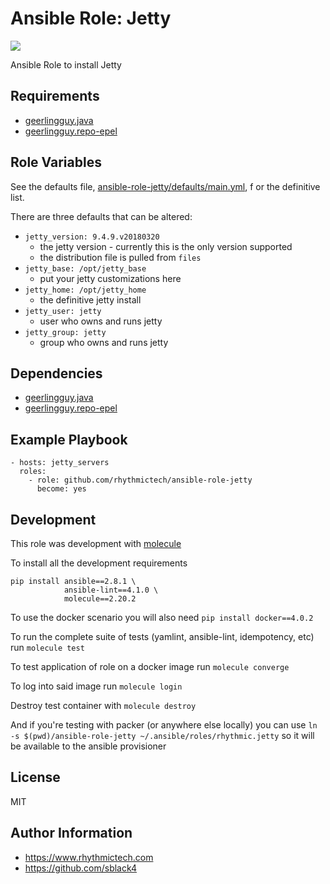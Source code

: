 # Ansible Role: Jetty
[![](https://github.com/rhythmictech/ansible-role-jetty/workflows/Molecule%20Test/badge.svg)](https://github.com/rhythmictech/ansible-role-jetty/actions)

Ansible Role to install Jetty 

## Requirements
- [geerlingguy.java](https://github.com/geerlingguy/ansible-role-java)
- [geerlingguy.repo-epel](https://github.com/geerlingguy/ansible-role-repo-epel)

## Role Variables 
See the defaults file, [ansible-role-jetty/defaults/main.yml](ansible-role-jetty/defaults/main.yml), f
or the definitive list. 

There are three defaults that can be altered:
- `jetty_version: 9.4.9.v20180320`
    - the jetty version - currently this is the only version supported
    - the distribution file is pulled from `files`
- `jetty_base: /opt/jetty_base`
    - put your jetty customizations here
- `jetty_home: /opt/jetty_home`
    - the definitive jetty install
- `jetty_user: jetty`
    - user who owns and runs jetty
- `jetty_group: jetty`
    - group who owns and runs jetty

## Dependencies 
- [geerlingguy.java](https://github.com/geerlingguy/ansible-role-java)
- [geerlingguy.repo-epel](https://github.com/geerlingguy/ansible-role-repo-epel)

## Example Playbook 

```
- hosts: jetty_servers
  roles:
    - role: github.com/rhythmictech/ansible-role-jetty
      become: yes
```

## Development 
This role was development with [molecule](https://molecule.readthedocs.io/en/stable/getting-started.html)

To install all the development requirements
```
pip install ansible==2.8.1 \
            ansible-lint==4.1.0 \
            molecule==2.20.2 
```
To use the docker scenario you will also need `pip install docker==4.0.2`

To run the complete suite of tests (yamlint, ansible-lint, idempotency, etc) run `molecule test`

To test application of role on a docker image run `molecule converge`

To log into said image run `molecule login`

Destroy test container with `molecule destroy`

And if you're testing with packer (or anywhere else locally) you can use 
`ln -s $(pwd)/ansible-role-jetty ~/.ansible/roles/rhythmic.jetty` so it will be available to the ansible provisioner

## License 
MIT 

## Author Information
- https://www.rhythmictech.com
- https://github.com/sblack4
